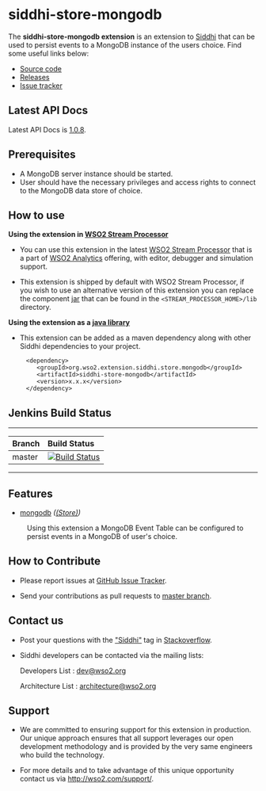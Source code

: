 siddhi-store-mongodb
======================================

The **siddhi-store-mongodb extension** is an extension to <a target="_blank" href="https://wso2.github.io/siddhi">Siddhi</a> that  can be used to persist events to a MongoDB instance of the users choice.
Find some useful links below:

* <a target="_blank" href="https://github.com/wso2-extensions/siddhi-store-mongodb">Source code</a>
* <a target="_blank" href="https://github.com/wso2-extensions/siddhi-store-mongodb/releases">Releases</a>
* <a target="_blank" href="https://github.com/wso2-extensions/siddhi-store-mongodb/issues">Issue tracker</a>

## Latest API Docs 

Latest API Docs is <a target="_blank" href="https://wso2-extensions.github.io/siddhi-store-mongodb/api/1.0.8">1.0.8</a>.

## Prerequisites

 * A MongoDB server instance should be started.
 * User should have the necessary privileges and access rights to connect to the MongoDB data store of choice.

## How to use 

**Using the extension in <a target="_blank" href="https://github.com/wso2/product-sp">WSO2 Stream Processor</a>**

* You can use this extension in the latest <a target="_blank" href="https://github.com/wso2/product-sp/releases">WSO2 Stream Processor</a> that is a part of <a target="_blank" href="http://wso2.com/analytics?utm_source=gitanalytics&utm_campaign=gitanalytics_Jul17">WSO2 Analytics</a> offering, with editor, debugger and simulation support. 

* This extension is shipped by default with WSO2 Stream Processor, if you wish to use an alternative version of this extension you can replace the component <a target="_blank" href="https://github.com/wso2-extensions/siddhi-store-mongodb/releases">jar</a> that can be found in the `<STREAM_PROCESSOR_HOME>/lib` directory.

**Using the extension as a <a target="_blank" href="https://wso2.github.io/siddhi/documentation/running-as-a-java-library">java library</a>**

* This extension can be added as a maven dependency along with other Siddhi dependencies to your project.

```
     <dependency>
        <groupId>org.wso2.extension.siddhi.store.mongodb</groupId>
        <artifactId>siddhi-store-mongodb</artifactId>
        <version>x.x.x</version>
     </dependency>
```

## Jenkins Build Status

---

|  Branch | Build Status |
| :------ |:------------ | 
| master  | [![Build Status](https://wso2.org/jenkins/job/siddhi/job/siddhi-store-mongodb/badge/icon)](https://wso2.org/jenkins/job/siddhi/job/siddhi-store-mongodb/) |

---

## Features

* <a target="_blank" href="https://wso2-extensions.github.io/siddhi-store-mongodb/api/1.0.8/#mongodb-store">mongodb</a> *(<a target="_blank" href="https://wso2.github.io/siddhi/documentation/siddhi-4.0/#store">(Store)</a>)*<br><div style="padding-left: 1em;"><p>Using this extension a MongoDB Event Table can be configured to persist events in a MongoDB of user's choice.</p></div>

## How to Contribute
 
  * Please report issues at <a target="_blank" href="https://github.com/wso2-extensions/siddhi-store-mongodb/issues">GitHub Issue Tracker</a>.
  
  * Send your contributions as pull requests to <a target="_blank" href="https://github.com/wso2-extensions/siddhi-store-mongodb/tree/master">master branch</a>. 
 
## Contact us 

 * Post your questions with the <a target="_blank" href="http://stackoverflow.com/search?q=siddhi">"Siddhi"</a> tag in <a target="_blank" href="http://stackoverflow.com/search?q=siddhi">Stackoverflow</a>. 
 
 * Siddhi developers can be contacted via the mailing lists:
 
    Developers List   : [dev@wso2.org](mailto:dev@wso2.org)
    
    Architecture List : [architecture@wso2.org](mailto:architecture@wso2.org)
 
## Support 

* We are committed to ensuring support for this extension in production. Our unique approach ensures that all support leverages our open development methodology and is provided by the very same engineers who build the technology. 

* For more details and to take advantage of this unique opportunity contact us via <a target="_blank" href="http://wso2.com/support?utm_source=gitanalytics&utm_campaign=gitanalytics_Jul17">http://wso2.com/support/</a>. 
